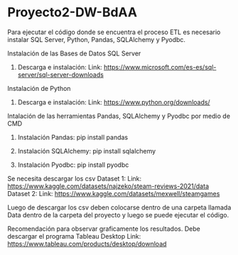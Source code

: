 # Proyecto2-DW-BdAA

Para ejecutar el código donde se encuentra el proceso ETL es necesario instalar SQL Server, Python, Pandas, SQLAlchemy y Pyodbc.

Instalación de las Bases de Datos SQL Server
1. Descarga e instalación:
  Link: https://www.microsoft.com/es-es/sql-server/sql-server-downloads

Instalación de Python
1. Descarga e instalación:
  Link: https://www.python.org/downloads/

Intalación de las herramientas Pandas, SQLAlchemy y Pyodbc por medio de CMD
1. Instalación Pandas:
  pip install pandas

2. Instalación SQLAlchemy:
  pip install sqlalchemy

3. Instalación Pyodbc:
  pip install pyodbc

Se necesita descargar los csv
Dataset 1:
  Link: https://www.kaggle.com/datasets/najzeko/steam-reviews-2021/data
Dataset 2:
  Link: https://www.kaggle.com/datasets/mexwell/steamgames

Luego de descargar los csv deben colocarse dentro de una carpeta llamada Data dentro de la carpeta del proyecto y luego se puede ejecutar el código.

Recomendación para observar graficamente los resultados.
Debe descargar el programa Tableau Desktop
  Link: https://www.tableau.com/products/desktop/download
